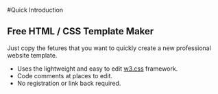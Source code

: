 #Quick Introduction
<!-- position: 1 -->
## Free HTML / CSS Template Maker
Just copy the fetures that you want to quickly create a new professional website template. 
* Uses the lightweight and easy to edit [w3.css](https://www.w3schools.com/w3css/default.asp) framework.
* Code comments at places to edit.
* No registration or link back required.
